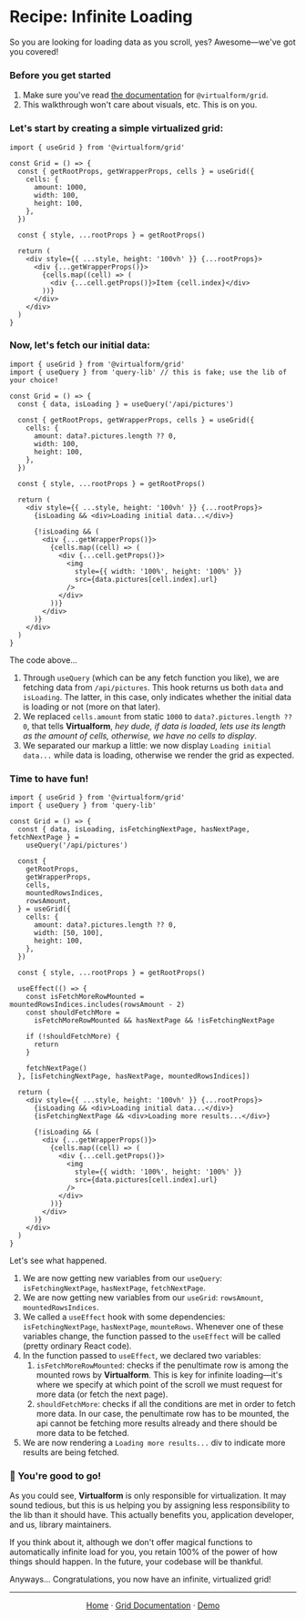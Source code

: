 # Recipe: Infinite Loading

So you are looking for loading data as you scroll, yes? Awesome&mdash;we've got you covered!

### Before you get started

1. Make sure you've read [the documentation](/packages/grid/) for `@virtualform/grid`.
2. This walkthrough won't care about visuals, etc. This is on you.

### Let's start by creating a simple virtualized grid:

```tsx
import { useGrid } from '@virtualform/grid'

const Grid = () => {
  const { getRootProps, getWrapperProps, cells } = useGrid({
    cells: {
      amount: 1000,
      width: 100,
      height: 100,
    },
  })

  const { style, ...rootProps } = getRootProps()

  return (
    <div style={{ ...style, height: '100vh' }} {...rootProps}>
      <div {...getWrapperProps()}>
        {cells.map((cell) => (
          <div {...cell.getProps()}>Item {cell.index}</div>
        ))}
      </div>
    </div>
  )
}
```

### Now, let's fetch our initial data:

```tsx
import { useGrid } from '@virtualform/grid'
import { useQuery } from 'query-lib' // this is fake; use the lib of your choice!

const Grid = () => {
  const { data, isLoading } = useQuery('/api/pictures')

  const { getRootProps, getWrapperProps, cells } = useGrid({
    cells: {
      amount: data?.pictures.length ?? 0,
      width: 100,
      height: 100,
    },
  })

  const { style, ...rootProps } = getRootProps()

  return (
    <div style={{ ...style, height: '100vh' }} {...rootProps}>
      {isLoading && <div>Loading initial data...</div>}

      {!isLoading && (
        <div {...getWrapperProps()}>
          {cells.map((cell) => (
            <div {...cell.getProps()}>
              <img
                style={{ width: '100%', height: '100%' }}
                src={data.pictures[cell.index].url}
              />
            </div>
          ))}
        </div>
      )}
    </div>
  )
}
```

The code above...

1. Through `useQuery` (which can be any fetch function you like), we are fetching data from `/api/pictures`. This hook returns us both `data` and `isLoading`. The latter, in this case, only indicates whether the initial data is loading or not (more on that later).
2. We replaced `cells.amount` from static `1000` to `data?.pictures.length ?? 0`, that tells **Virtualform**, _hey dude, if data is loaded, lets use its length as the amount of cells, otherwise, we have no cells to display_.
3. We separated our markup a little: we now display `Loading initial data...` while data is loading, otherwise we render the grid as expected.

### Time to have fun!

```tsx
import { useGrid } from '@virtualform/grid'
import { useQuery } from 'query-lib'

const Grid = () => {
  const { data, isLoading, isFetchingNextPage, hasNextPage, fetchNextPage } =
    useQuery('/api/pictures')

  const {
    getRootProps,
    getWrapperProps,
    cells,
    mountedRowsIndices,
    rowsAmount,
  } = useGrid({
    cells: {
      amount: data?.pictures.length ?? 0,
      width: [50, 100],
      height: 100,
    },
  })

  const { style, ...rootProps } = getRootProps()

  useEffect(() => {
    const isFetchMoreRowMounted = mountedRowsIndices.includes(rowsAmount - 2)
    const shouldFetchMore =
      isFetchMoreRowMounted && hasNextPage && !isFetchingNextPage

    if (!shouldFetchMore) {
      return
    }

    fetchNextPage()
  }, [isFetchingNextPage, hasNextPage, mountedRowsIndices])

  return (
    <div style={{ ...style, height: '100vh' }} {...rootProps}>
      {isLoading && <div>Loading initial data...</div>}
      {isFetchingNextPage && <div>Loading more results...</div>}

      {!isLoading && (
        <div {...getWrapperProps()}>
          {cells.map((cell) => (
            <div {...cell.getProps()}>
              <img
                style={{ width: '100%', height: '100%' }}
                src={data.pictures[cell.index].url}
              />
            </div>
          ))}
        </div>
      )}
    </div>
  )
}
```

Let's see what happened.

1. We are now getting new variables from our `useQuery`: `isFetchingNextPage`, `hasNextPage`, `fetchNextPage`.
2. We are now getting new variables from our `useGrid`: `rowsAmount`, `mountedRowsIndices`.
3. We called a `useEffect` hook with some dependencies: `isFetchingNextPage`, `hasNextPage`, `mounteRows`. Whenever one of these variables change, the function passed to the `useEffect` will be called (pretty ordinary React code).
4. In the function passed to `useEffect`, we declared two variables:
   1. `isFetchMoreRowMounted`: checks if the penultimate row is among the mounted rows by **Virtualform**. This is key for infinite loading&mdash;it's where we specify at which point of the scroll we must request for more data (or fetch the next page).
   2. `shouldFetchMore`: checks if all the conditions are met in order to fetch more data. In our case, the penultimate row has to be mounted, the api cannot be fetching more results already and there should be more data to be fetched.
5. We are now rendering a `Loading more results...` div to indicate more results are being fetched.

### 🚀 You're good to go!

As you could see, **Virtualform** is only responsible for virtualization. It may sound tedious, but this is us helping you by assigning less responsibility to the lib than it should have. This actually benefits you, application developer, and us, library maintainers.

If you think about it, although we don't offer magical functions to automatically infinite load for you, you retain 100% of the power of how things should happen. In the future, your codebase will be thankful.

Anyways... Congratulations, you now have an infinite, virtualized grid!

---

<div align="center">

[Home](https://github.com/chiefGui/virtualform) · [Grid Documentation](/packages/grid) · [Demo](https://virtualform.vercel.app)

</div>

